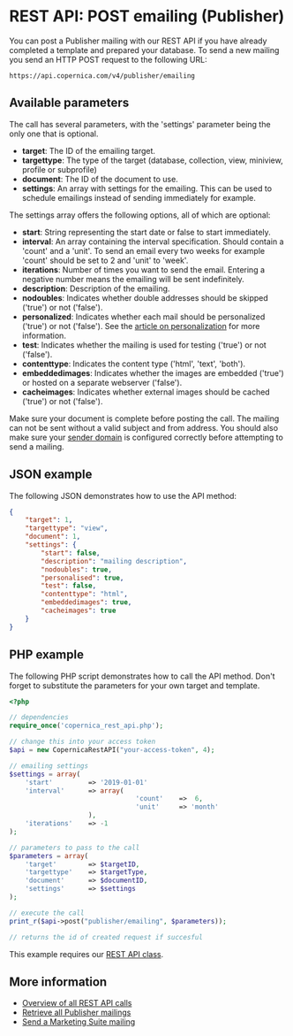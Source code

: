 # REST API: POST emailing (Publisher)

You can post a Publisher mailing with our REST API if you have 
already completed a template and prepared your database. To send a new 
mailing you send an HTTP POST request to the following URL:

`https://api.copernica.com/v4/publisher/emailing`

## Available parameters

The call has several parameters, with the 'settings' parameter being 
the only one that is optional.

* **target**: The ID of the emailing target.
* **targettype**: The type of the target (database, collection, view, miniview, profile or subprofile)
* **document**: The ID of the document to use.
* **settings**: An array with settings for the emailing. This can be used 
to schedule emailings instead of sending immediately for example.

The settings array offers the following options, all of which are optional:

* **start**: String representing the start date or false to start immediately.
* **interval**: An array containing the interval specification. Should contain 
a 'count' and a 'unit'. To send an email every two weeks for example 'count' should be 
set to 2 and 'unit' to 'week'.
* **iterations**: Number of times you want to send the email. Entering a negative 
number means the emailing will be sent indefinitely.
* **description**: Description of the emailing.
* **nodoubles**: Indicates whether double addresses should be skipped ('true') or not ('false').
* **personalized**: Indicates whether each mail should be personalized ('true') or not ('false'). See
the [article on personalization](../personalization.md) for more information.
* **test**: Indicates whether the mailing is used for testing ('true') or not ('false').
* **contenttype**: Indicates the content type ('html', 'text', 'both').
* **embeddedimages**: Indicates whether the images are embedded ('true') or hosted on a separate webserver ('false').
* **cacheimages**: Indicates whether external images should be cached ('true') or not ('false').

Make sure your document is complete before posting the call. The mailing 
can not be sent without a valid subject and from address. You should also 
make sure your [sender domain](../sender-domains) is configured correctly 
before attempting to send a mailing.

## JSON example

The following JSON demonstrates how to use the API method:

```json
{
    "target": 1,
    "targettype": "view",
    "document": 1,
    "settings": {
        "start": false,
        "description": "mailing description",
        "nodoubles": true,
        "personalised": true,
        "test": false,
        "contenttype": "html",
        "embeddedimages": true,
        "cacheimages": true
    }
}
```

## PHP example

The following PHP script demonstrates how to call the API method. Don't 
forget to substitute the parameters for your own target and template.

```php
<?php

// dependencies
require_once('copernica_rest_api.php');

// change this into your access token
$api = new CopernicaRestAPI("your-access-token", 4);

// emailing settings
$settings = array(
    'start'         => '2019-01-01'
    'interval'      => array(   
                                'count'    =>  6,
                                'unit'     => 'month'
                    ),
    'iterations'    => -1
);

// parameters to pass to the call
$parameters = array(
    'target'        => $targetID,
    'targettype'    => $targetType,
    'document'      => $documentID,
    'settings'      => $settings
);

// execute the call
print_r($api->post("publisher/emailing", $parameters));

// returns the id of created request if succesful
```

This example requires our [REST API class](rest-php).

## More information

* [Overview of all REST API calls](./rest-api)
* [Retrieve all Publisher mailings](./rest-get-publisher-emailings)
* [Send a Marketing Suite mailing](./rest-post-ms-emailing)
